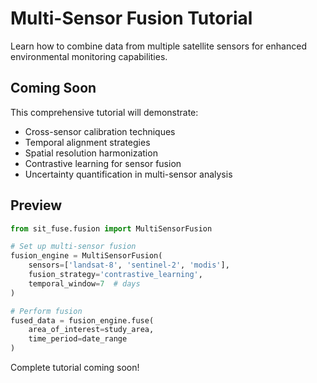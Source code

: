 # Multi-Sensor Fusion Tutorial

Learn how to combine data from multiple satellite sensors for enhanced environmental monitoring capabilities.

## Coming Soon

This comprehensive tutorial will demonstrate:

- Cross-sensor calibration techniques
- Temporal alignment strategies  
- Spatial resolution harmonization
- Contrastive learning for sensor fusion
- Uncertainty quantification in multi-sensor analysis

## Preview

```python
from sit_fuse.fusion import MultiSensorFusion

# Set up multi-sensor fusion
fusion_engine = MultiSensorFusion(
    sensors=['landsat-8', 'sentinel-2', 'modis'],
    fusion_strategy='contrastive_learning',
    temporal_window=7  # days
)

# Perform fusion
fused_data = fusion_engine.fuse(
    area_of_interest=study_area,
    time_period=date_range
)
```

Complete tutorial coming soon!